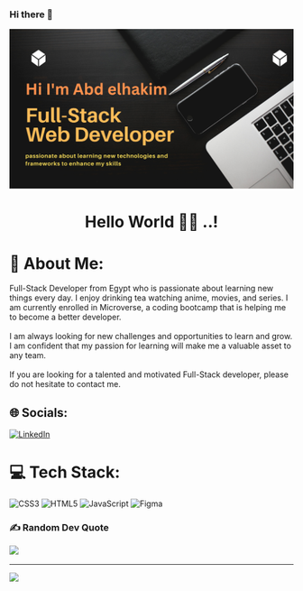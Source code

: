### Hi there 👋

<!--
**abdozayan12/abdozayan12** is a ✨ _special_ ✨ repository because its `README.md` (this file) appears on your GitHub profile.

Here are some ideas to get you started:

- 🔭 I’m currently working on ...
- 🌱 I’m currently learning ...
- 👯 I’m looking to collaborate on ...
- 🤔 I’m looking for help with ...
- 💬 Ask me about ...
- 📫 How to reach me: ...
- 😄 Pronouns: ...
- ⚡ Fun fact: ...
-->
<p> <img src="./profileREADME.png" alt="abdozayan"> </p>
<h1 align="center">Hello World 👋🏽 ..!</h1>

# 💫 About Me:

Full-Stack Developer from Egypt who is passionate about learning new things every day. I enjoy drinking tea watching anime, movies, and series. I am currently enrolled in Microverse, a coding bootcamp that is helping me to become a better developer.<br><br>I am always looking for new challenges and opportunities to learn and grow. I am confident that my passion for learning will make me a valuable asset to any team.<br><br>If you are looking for a talented and motivated Full-Stack developer, please do not hesitate to contact me.

## 🌐 Socials:

 [![LinkedIn](https://img.shields.io/badge/LinkedIn-%230077B5.svg?logo=linkedin&logoColor=white)](https://linkedin.com/in/https://www.linkedin.com/in/abdo-zayan-39b073128/)

# 💻 Tech Stack:

![CSS3](https://img.shields.io/badge/css3-%231572B6.svg?style=flat-square&logo=css3&logoColor=white) ![HTML5](https://img.shields.io/badge/html5-%23E34F26.svg?style=flat-square&logo=html5&logoColor=white) ![JavaScript](https://img.shields.io/badge/javascript-%23323330.svg?style=flat-square&logo=javascript&logoColor=%23F7DF1E) ![Figma](https://img.shields.io/badge/figma-%23F24E1E.svg?style=flat-square&logo=figma&logoColor=white)


 <!-- ![PHP](https://img.shields.io/badge/php-%23777BB4.svg?style=flat-square&logo=php&logoColor=white) ![React](https://img.shields.io/badge/react-%2320232a.svg?style=flat-square&logo=react&logoColor=%2361DAFB) ![Apache](https://img.shields.io/badge/apache-%23D42029.svg?style=flat-square&logo=apache&logoColor=white) ![MySQL](https://img.shields.io/badge/mysql-%2300f.svg?style=flat-square&logo=mysql&logoColor=white) ![Adobe XD](https://img.shields.io/badge/Adobe%20XD-470137?style=flat-square&logo=Adobe%20XD&logoColor=#FF61F6) -->


<!--# 📊 GitHub Stats:
![](https://github-readme-stats.vercel.app/api?username=Mofuhidy&theme=slateorange&hide_border=true&include_all_commits=false&count_private=false)<br/>
![](https://github-readme-streak-stats.herokuapp.com/?user=Mofuhidy&theme=slateorange&hide_border=true)<br/>
![](https://github-readme-stats.vercel.app/api/top-langs/?username=Mofuhidy&theme=slateorange&hide_border=true&include_all_commits=false&count_private=false&layout=compact) -->

### ✍️ Random Dev Quote

![](https://quotes-github-readme.vercel.app/api?type=horizontal&theme=dark)

---

[![](https://visitcount.itsvg.in/api?id=Mofuhidy&icon=0&color=12)](https://visitcount.itsvg.in)

<!-- Proudly created with GPRM ( https://gprm.itsvg.in ) -->
